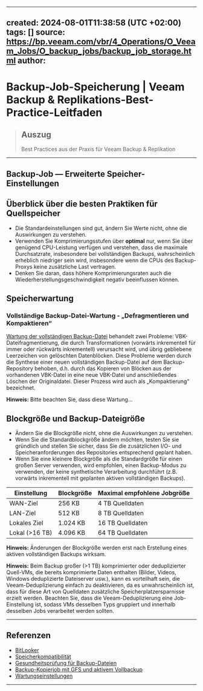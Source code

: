 
---
created: 2024-08-01T11:38:58 (UTC +02:00)
tags: []
source: https://bp.veeam.com/vbr/4_Operations/O_Veeam_Jobs/O_backup_jobs/backup_job_storage.html
author: 
---

# Backup-Job-Speicherung | Veeam Backup & Replikations-Best-Practice-Leitfaden

> ## Auszug
> Best Practices aus der Praxis für Veeam Backup & Replikation

---
## [](https://bp.veeam.com/vbr/4_Operations/O_Veeam_Jobs/O_backup_jobs/backup_job_storage.html#backup-job--storage-advanced-settings)Backup-Job — Erweiterte Speicher-Einstellungen

## [](https://bp.veeam.com/vbr/4_Operations/O_Veeam_Jobs/O_backup_jobs/backup_job_storage.html#source-storage-best-practices-overview)Überblick über die besten Praktiken für Quellspeicher

-   Die Standardeinstellungen sind gut, ändern Sie Werte nicht, ohne die Auswirkungen zu verstehen.
-   Verwenden Sie Komprimierungsstufen über **optimal** nur, wenn Sie über genügend CPU-Leistung verfügen und verstehen, dass die maximale Durchsatzrate, insbesondere bei vollständigen Backups, wahrscheinlich erheblich niedriger sein wird, insbesondere wenn die CPUs des Backup-Proxys keine zusätzliche Last vertragen.
-   Denken Sie daran, dass höhere Komprimierungsraten auch die Wiederherstellungsgeschwindigkeit negativ beeinflussen können.

## [](https://bp.veeam.com/vbr/4_Operations/O_Veeam_Jobs/O_backup_jobs/backup_job_storage.html#storage-maintenance)Speicherwartung

### [](https://bp.veeam.com/vbr/4_Operations/O_Veeam_Jobs/O_backup_jobs/backup_job_storage.html#full-backup-file-maintenance---defragment-and-compacting)Vollständige Backup-Datei-Wartung - „Defragmentieren und Kompaktieren“

[Wartung der vollständigen Backup-Datei](https://helpcenter.veeam.com/docs/backup/vsphere/backup_job_advanced_maintenance_vm.html) behandelt zwei Probleme: VBK-Dateifragmentierung, die durch Transformationen (vorwärts inkrementell für immer oder rückwärts inkrementell) verursacht wird, und übrig gebliebene Leerzeichen von gelöschten Datenblöcken. Diese Probleme werden durch die Synthese einer neuen vollständigen Backup-Datei auf dem Backup-Repository behoben, d.h. durch das Kopieren von Blöcken aus der vorhandenen VBK-Datei in eine neue VBK-Datei und anschließendes Löschen der Originaldatei. Dieser Prozess wird auch als „Kompaktierung“ bezeichnet.

**Hinweis:** Bitte beachten Sie, dass diese Wartung...

## [](https://bp.veeam.com/vbr/4_Operations/O_Veeam_Jobs/O_backup_jobs/backup_job_storage.html#block-size-and-backup-file-size)Blockgröße und Backup-Dateigröße

-   Ändern Sie die Blockgröße nicht, ohne die Auswirkungen zu verstehen.
-   Wenn Sie die Standardblockgröße ändern möchten, testen Sie sie gründlich und stellen Sie sicher, dass Sie die zusätzlichen I/O- und Speicheranforderungen des Repositories entsprechend geplant haben.
-   Wenn Sie eine kleinere Blockgröße als die Standardgröße für einen großen Server verwenden, wird empfohlen, einen Backup-Modus zu verwenden, der keine synthetische Verarbeitung durchführt (z.B. vorwärts inkrementell mit geplanten aktiven vollständigen Backups).

| Einstellung | Blockgröße | Maximal empfohlene Jobgröße |
| --- | --- | --- |
| WAN-Ziel | 256 KB | 4 TB Quelldaten |
| LAN-Ziel | 512 KB | 8 TB Quelldaten |
| Lokales Ziel | 1.024 KB | 16 TB Quelldaten |
| Lokal (>16 TB) | 4.096 KB | 64 TB Quelldaten |

**Hinweis:** Änderungen der Blockgröße werden erst nach Erstellung eines aktiven vollständigen Backups wirksam.

**Hinweis:** Beim Backup großer (>1 TB) komprimierter oder deduplizierter Quell-VMs, die bereits komprimierte Daten enthalten (Bilder, Videos, Windows deduplizierte Dateiserver usw.), kann es vorteilhaft sein, die Veeam-Deduplizierung einfach zu deaktivieren, da es unwahrscheinlich ist, dass für diese Art von Quelldaten zusätzliche Speicherplatzersparnisse erzielt werden. Beachten Sie, dass die Veeam-Deduplizierung eine Job-Einstellung ist, sodass VMs desselben Typs gruppiert und innerhalb desselben Jobs verarbeitet werden sollten.

___

## [](https://bp.veeam.com/vbr/4_Operations/O_Veeam_Jobs/O_backup_jobs/backup_job_storage.html#references)Referenzen

-   [BitLooker](https://helpcenter.veeam.com/docs/backup/vsphere/dirty_blocks.html)
-   [Speicherkompatibilität](https://helpcenter.veeam.com/docs/backup/vsphere/backup_job_advanced_storage_vm.html)
-   [Gesundheitsprüfung für Backup-Dateien](https://helpcenter.veeam.com/docs/backup/vsphere/backup_health_check.html)
-   [Backup-Kopierjob mit GFS und aktivem Vollbackup](https://helpcenter.veeam.com/archive/backup/100/vsphere/active_full_archive_retention.html)
-   [Wartungseinstellungen](https://helpcenter.veeam.com/docs/backup/vsphere/backup_job_advanced_maintenance_vm.html)

___
